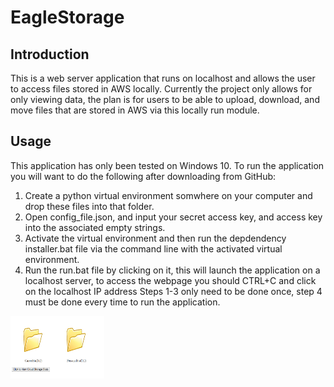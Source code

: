 # EagleStorage

## Introduction
This is a web server application that runs on localhost and allows the user to access files stored in AWS locally. Currently the project only allows for only viewing data, the plan is for users to be able to upload, download, and move files that are stored in AWS via this locally run module. 

## Usage
This application has only been tested on Windows 10. To run the application you will want to do the following after downloading from GitHub:
  1. Create a python virtual environment somwhere on your computer and drop these files into that folder. 
  2. Open config_file.json, and input your secret access key, and access key into the associated empty strings.
  3. Activate the virtual environment and then run the depdendency installer.bat file via the command line with the activated virtual environment.
  4. Run the run.bat file by clicking on it, this will launch the application on a localhost server, to access the webpage you should CTRL+C and click on the localhost IP address
Steps 1-3 only need to be done once, step 4 must be done every time to run the application.

<img src="https://github.com/meagle21/EagleStorage/blob/505193d55361f76184e8c046665198705ff772ae/example.png" width="150" height="100"></img>
